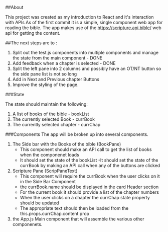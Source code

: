 ##About

This project was created as my introduction to React and it's interaction with APIs
As of the first commit it is a simple, single component web app for reading the bible. The app makes use of the https://scripture.api.bible/ web api 
for getting the content. 

##The next steps are to :
1. Split out the test.js components into multiple components and manage the state from the main component - DONE
2. Add feedback when a chapter is selected - DONE
3. Split the left pane into 2 columns and possibly have an OT/NT button so the side pane list is not so long
4. Add in Next and Previous chapter Buttons
5. Improve the styling of the page.


###State

The state should maintain the following:
1. A list of books of the bible - bookList
2. The currently selected Book - currBook
3. The currently selected chapter - currChap


###Components
The app will be broken up into several components.
1. The Side bar with the Books of the bible (BookPane)
    - This component should make an API call to get the list of books when the componenet loads
    - It should set the state of the bookList
    -It should set the state of the currBook by making an API call when any of the buttons are clicked
2.  Scripture Pane (ScripPaneText)
    - This component will require the currBook when the user clicks on it in the Side Bar Component
    - the currBook.name should be displayed in the card Header section
    - For the current book it should provide a list of the chapter numbers
    - When the user clicks on a chapter the currChap state property should be updated
    - The appropriate text should then be loaded from the this.props.currChap.content prop
4. the App.js Main component that will assemble the various other componenets.

